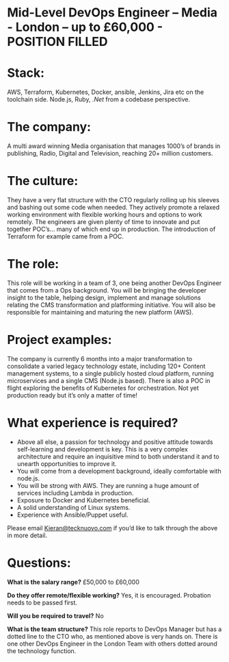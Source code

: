 # Mid-Level DevOps Engineer – Media - London – up to £60,000 - POSITION FILLED

# Stack: 
AWS, Terraform, Kubernetes, Docker, ansible, Jenkins, Jira etc on the toolchain side.
Node.js, Ruby, *.Net* from a codebase perspective.

# The company: 
A multi award winning Media organisation that manages 1000’s of brands in publishing, Radio, Digital and Television, reaching 20+ million customers.

# The culture: 
They have a very flat structure with the CTO regularly rolling up his sleeves and bashing out some code when needed. They actively promote a relaxed working environment with flexible working hours and options to work remotely. The engineers are given plenty of time to innovate and put together POC’s… many of which end up in production. The introduction of Terraform for example came from a POC.

# The role: 
This role will be working in a team of 3, one being another DevOps Engineer that comes from a Ops background. You will be bringing the developer insight to the table, helping design, implement and manage solutions relating the CMS transformation and platforming initiative. You will also be responsible for maintaining and maturing the new platform (AWS).

# Project examples: 
The company is currently 6 months into a major transformation to consolidate a varied legacy technology estate, including 120+ Content management systems, to a single publicly hosted cloud platform, running microservices and a single CMS (Node.js based).
There is also a POC in flight exploring the benefits of Kubernetes for orchestration. Not yet production ready but it’s only a matter of time!

# What experience is required?
- Above all else, a passion for technology and positive attitude towards self-learning and development is key. This is a very complex architecture and require an inquisitive mind to both understand it and to unearth opportunities to improve it.
- You will come from a development background, ideally comfortable with node.js.
- You will be strong with AWS. They are running a huge amount of services including Lambda in production.
- Exposure to Docker and Kubernetes beneficial.
- A solid understanding of Linux systems. 
- Experience with Ansible/Puppet useful.

Please email Kieran@tecknuovo.com if you’d like to talk through the above in more detail.

# Questions:
**What is the salary range?**
£50,000 to £60,000

**Do they offer remote/flexible working?**
Yes, it is encouraged. Probation needs to be passed first.

**Will you be required to travel?** 
No

**What is the team structure?**
This role reports to DevOps Manager but has a dotted line to the CTO who, as mentioned above is very hands on. There is one other DevOps Engineer in the London Team with others dotted around the technology function. 

